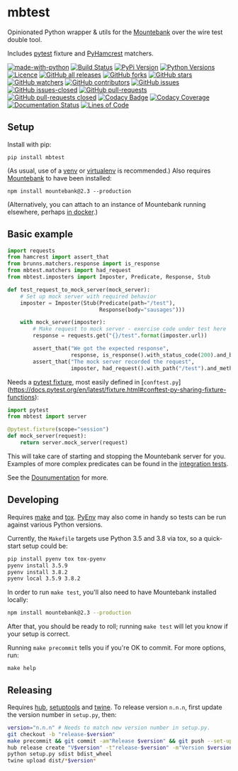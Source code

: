 # mbtest

Opinionated Python wrapper & utils for the [Mountebank](http://www.mbtest.org/) over the wire test double tool.

Includes [pytest](https://pytest.org) fixture and [PyHamcrest](https://pyhamcrest.readthedocs.io) matchers.

[![made-with-python](https://img.shields.io/badge/Made%20with-Python-1f425f.svg)](https://www.python.org/)
[![Build Status](https://travis-ci.org/brunns/mbtest.svg?branch=master&logo=travis)](https://travis-ci.org/brunns/mbtest)
[![PyPi Version](https://img.shields.io/pypi/v/mbtest.svg?logo=pypi)](https://pypi.org/project/mbtest/#history)
[![Python Versions](https://img.shields.io/pypi/pyversions/mbtest.svg?logo=python)](https://pypi.org/project/mbtest/)
[![Licence](https://img.shields.io/github/license/brunns/mbtest.svg)](https://github.com/brunns/mbtest/blob/master/LICENSE)
[![GitHub all releases](https://img.shields.io/github/downloads/brunns/mbtest/total.svg?logo=github)](https://github.com/brunns/mbtest/releases/)
[![GitHub forks](https://img.shields.io/github/forks/brunns/mbtest.svg?label=Fork&logo=github)](https://github.com/brunns/mbtest/network/members)
[![GitHub stars](https://img.shields.io/github/stars/brunns/mbtest.svg?label=Star&logo=github)](https://github.com/brunns/mbtest/stargazers/)
[![GitHub watchers](https://img.shields.io/github/watchers/brunns/mbtest.svg?label=Watch&logo=github)](https://github.com/brunns/mbtest/watchers/)
[![GitHub contributors](https://img.shields.io/github/contributors/brunns/mbtest.svg?logo=github)](https://github.com/brunns/mbtest/graphs/contributors/)
[![GitHub issues](https://img.shields.io/github/issues/brunns/mbtest.svg?logo=github)](https://github.com/brunns/mbtest/issues/)
[![GitHub issues-closed](https://img.shields.io/github/issues-closed/brunns/mbtest.svg?logo=github)](https://github.com/brunns/mbtest/issues?q=is%3Aissue+is%3Aclosed)
[![GitHub pull-requests](https://img.shields.io/github/issues-pr/brunns/mbtest.svg?logo=github)](https://github.com/brunns/mbtest/pulls)
[![GitHub pull-requests closed](https://img.shields.io/github/issues-pr-closed/brunns/mbtest.svg?logo=github)](https://github.com/brunns/mbtest/pulls?utf8=%E2%9C%93&q=is%3Apr+is%3Aclosed)
[![Codacy Badge](https://api.codacy.com/project/badge/Grade/3b7c694664974d17a34e594c43af0c1b)](https://www.codacy.com/app/brunns/mbtest)
[![Codacy Coverage](https://api.codacy.com/project/badge/coverage/3b7c694664974d17a34e594c43af0c1b)](https://www.codacy.com/app/brunns/mbtest)
[![Documentation Status](https://readthedocs.org/projects/mbtest/badge/?version=latest)](https://mbtest.readthedocs.io/en/latest/?badge=latest)
[![Lines of Code](https://tokei.rs/b1/github/brunns/mbtest)](https://github.com/brunns/mbtest)

## Setup

Install with pip:

    pip install mbtest

(As usual, use of a [venv](https://docs.python.org/3/library/venv.html) or [virtualenv](https://virtualenv.pypa.io) is recommended.) Also requires [Mountebank](http://www.mbtest.org/) to have been installed:

    npm install mountebank@2.3 --production

(Alternatively, you can attach to an instance of Mountebank running elsewhere, perhaps [in docker](https://mbtest.readthedocs.io/en/latest/guide/docker.html).)

## Basic example

```python
import requests
from hamcrest import assert_that
from brunns.matchers.response import is_response
from mbtest.matchers import had_request
from mbtest.imposters import Imposter, Predicate, Response, Stub

def test_request_to_mock_server(mock_server):
    # Set up mock server with required behavior
    imposter = Imposter(Stub(Predicate(path="/test"), 
                             Response(body="sausages")))

    with mock_server(imposter):
        # Make request to mock server - exercise code under test here
        response = requests.get("{}/test".format(imposter.url))

        assert_that("We got the expected response", 
                    response, is_response().with_status_code(200).and_body("sausages"))
        assert_that("The mock server recorded the request", 
                    imposter, had_request().with_path("/test").and_method("GET"))
```

Needs a [pytest fixture](https://docs.pytest.org/en/latest/fixture.html), most easily defined in [`conftest.py`]
(https://docs.pytest.org/en/latest/fixture.html#conftest-py-sharing-fixture-functions):

```python
import pytest
from mbtest import server

@pytest.fixture(scope="session")
def mock_server(request):
    return server.mock_server(request)
```

This will take care of starting and stopping the Mountebank server for you. Examples of more complex predicates can be 
found in the [integration tests](https://github.com/brunns/mbtest/tree/master/tests/integration/).

See the [Dounumentation](https://mbtest.readthedocs.io/) for more.


## Developing

Requires [make](https://www.gnu.org/software/make/manual/html_node/index.html) and [tox](https://tox.readthedocs.io). 
[PyEnv](https://github.com/pyenv/pyenv) may also come in handy so tests can be run against various Python versions. 

Currently, the `Makefile` targets use Python 3.5 and 3.8 via tox, so a quick-start setup could be:

```sh
pip install pyenv tox tox-pyenv
pyenv install 3.5.9
pyenv install 3.8.2
pyenv local 3.5.9 3.8.2
```

In order to run `make test`, you'll also need to have Mountebank installed locally:

```sh
npm install mountebank@2.3 --production
```

After that, you should be ready to roll; running `make test` will let you know if your setup is correct.

Running `make precommit` tells you if you're OK to commit. For more options, run:

    make help

## Releasing

Requires [hub](https://hub.github.com/), [setuptools](https://setuptools.readthedocs.io) and 
[twine](https://twine.readthedocs.io). To release version `n.n.n`, first update the version number in `setup.py`, then:

```sh
version="n.n.n" # Needs to match new version number in setup.py.
git checkout -b "release-$version"
make precommit && git commit -am"Release $version" && git push --set-upstream origin "release-$version" # If not already all pushed, which it should be.
hub release create "V$version" -t"release-$version" -m"Version $version"
python setup.py sdist bdist_wheel
twine upload dist/*$version*
```
